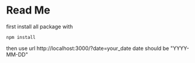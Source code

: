 # Read Me
first install all package with 
~~~
npm install
~~~
then use url http://localhost:3000/?date=your_date 
date should be "YYYY-MM-DD"
